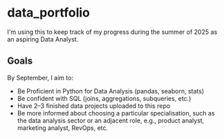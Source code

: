 # data_portfolio

I'm using this to keep track of my progress during the summer of 2025 as an aspiring Data Analyst.

## Goals
By September, I aim to:
- Be Proficient in Python for Data Analysis (pandas, seaborn, stats)
- Be confident with SQL (joins, aggregations, subqueries, etc.)
- Have 2–3 finished data projects uploaded to this repo
- Be more informed about choosing a particular specialisation, such as the data analysis sector or an adjacent role, e.g., product analyst, marketing analyst, RevOps, etc.
